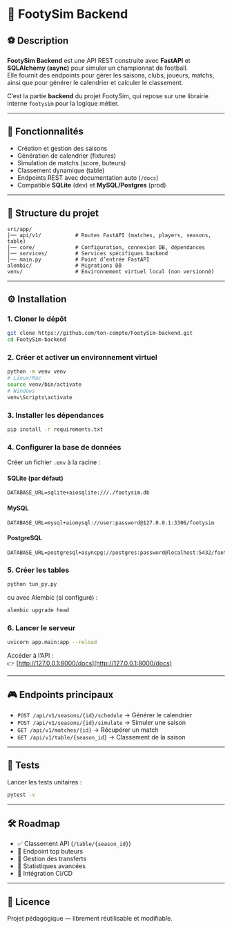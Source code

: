 # 📖 FootySim Backend

## ⚽ Description

**FootySim Backend** est une API REST construite avec **FastAPI** et **SQLAlchemy (async)** pour simuler un championnat de football.  
Elle fournit des endpoints pour gérer les saisons, clubs, joueurs, matchs, ainsi que pour générer le calendrier et calculer le classement.

C’est la partie **backend** du projet FootySim, qui repose sur une librairie interne `footysim` pour la logique métier.

---

## 🚀 Fonctionnalités

- Création et gestion des saisons
- Génération de calendrier (fixtures)
- Simulation de matchs (score, buteurs)
- Classement dynamique (table)
- Endpoints REST avec documentation auto (`/docs`)
- Compatible **SQLite** (dev) et **MySQL/Postgres** (prod)

---

## 📂 Structure du projet

```
src/app/
│── api/v1/           # Routes FastAPI (matches, players, seasons, table)
│── core/             # Configuration, connexion DB, dépendances
│── services/         # Services spécifiques backend
│── main.py           # Point d’entrée FastAPI
alembic/              # Migrations DB
venv/                 # Environnement virtuel local (non versionné)
```

---

## ⚙️ Installation

### 1. Cloner le dépôt
```bash
git clone https://github.com/ton-compte/FootySim-backend.git
cd FootySim-backend
```

### 2. Créer et activer un environnement virtuel
```bash
python -m venv venv
# Linux/Mac
source venv/bin/activate
# Windows
venv\Scripts\activate
```

### 3. Installer les dépendances
```bash
pip install -r requirements.txt
```

### 4. Configurer la base de données

Créer un fichier `.env` à la racine :

#### SQLite (par défaut)
```
DATABASE_URL=sqlite+aiosqlite:///./footysim.db
```

#### MySQL
```
DATABASE_URL=mysql+aiomysql://user:password@127.0.0.1:3306/footysim
```

#### PostgreSQL
```
DATABASE_URL=postgresql+asyncpg://postgres:password@localhost:5432/footysim
```

### 5. Créer les tables
```bash
python tun_py.py
```

ou avec Alembic (si configuré) :
```bash
alembic upgrade head
```

### 6. Lancer le serveur
```bash
uvicorn app.main:app --reload
```

Accéder à l’API :  
👉 [http://127.0.0.1:8000/docs](http://127.0.0.1:8000/docs)

---

## 🎮 Endpoints principaux

- `POST /api/v1/seasons/{id}/schedule` → Générer le calendrier
- `POST /api/v1/seasons/{id}/simulate` → Simuler une saison
- `GET /api/v1/matches/{id}` → Récupérer un match
- `GET /api/v1/table/{season_id}` → Classement de la saison

---

## 🧪 Tests

Lancer les tests unitaires :
```bash
pytest -v
```

---

## 🛠️ Roadmap

- ✅ Classement API (`/table/{season_id}`)
- 🚧 Endpoint top buteurs
- 🚧 Gestion des transferts
- 🚧 Statistiques avancées
- 🚧 Intégration CI/CD

---

## 📜 Licence

Projet pédagogique — librement réutilisable et modifiable.  
